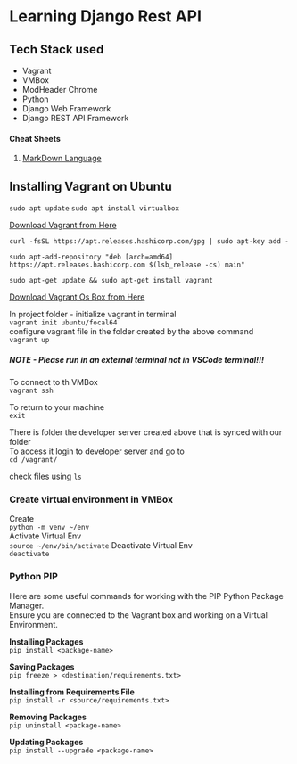 # Learning Django Rest API
## Tech Stack used
- Vagrant
- VMBox
- ModHeader Chrome
- Python
- Django Web Framework
- Django REST API Framework

#### Cheat Sheets
1. [MarkDown Language](https://github.com/adam-p/markdown-here/wiki/Markdown-Cheatsheet)

## Installing Vagrant on Ubuntu
`sudo apt update`
`sudo apt install virtualbox`

[Download Vagrant from Here](https://www.vagrantup.com/downloads "Vagrant Download Page")

`curl -fsSL https://apt.releases.hashicorp.com/gpg | sudo apt-key add -`

`sudo apt-add-repository "deb [arch=amd64] https://apt.releases.hashicorp.com $(lsb_release -cs) main"`

`sudo apt-get update && sudo apt-get install vagrant`

[Download Vagrant Os Box from Here](https://app.vagrantup.com/ubuntu/boxes/focal64 "Vagrant Ubuntu Box Page")

In project folder - initialize vagrant in terminal  
`vagrant init ubuntu/focal64`  
configure vagrant file in the folder created by the above command  
`vagrant up`  

##### *NOTE - Please run in an external terminal not in VSCode terminal!!!*   

To connect to th VMBox  
`vagrant ssh`

To return to your machine  
`exit`  

There is folder the developer server created above that is synced with our folder   
To access it login to developer server and go to   
`cd /vagrant/`

check files using `ls`

### Create virtual environment in VMBox   
Create  
`python -m venv ~/env`  
Activate Virtual Env   
`source ~/env/bin/activate`
Deactivate Virtual Env   
`deactivate`   

### Python PIP
Here are some useful commands for working with the PIP Python Package Manager.   
Ensure you are connected to the Vagrant box and working on a Virtual Environment.    
   
**Installing Packages**   
`pip install <package-name>`   

**Saving Packages**   
`pip freeze > <destination/requirements.txt>`   

**Installing from Requirements File**   
`pip install -r <source/requirements.txt>`   

**Removing Packages**   
`pip uninstall <package-name>`   

**Updating Packages**   
`pip install --upgrade <package-name>`   

